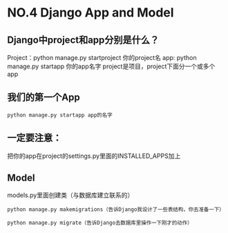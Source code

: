 # NO.4 Django App and Model

## Django中project和app分别是什么？
Project：python manage.py startproject 你的project名
app: python manage.py startapp 你的app名字
project是项目，project下面分一个或多个app


## 我们的第一个App

```
python manage.py startapp app的名字
```

## 一定要注意：
把你的app在project的settings.py里面的INSTALLED_APPS加上

## Model
models.py里面创建类（与数据库建立联系的）

```
python manage.py makemigrations（告诉Django我设计了一些表结构，你去准备一下）

python manage.py migrate（告诉Django去数据库里操作一下刚才的动作）
```
